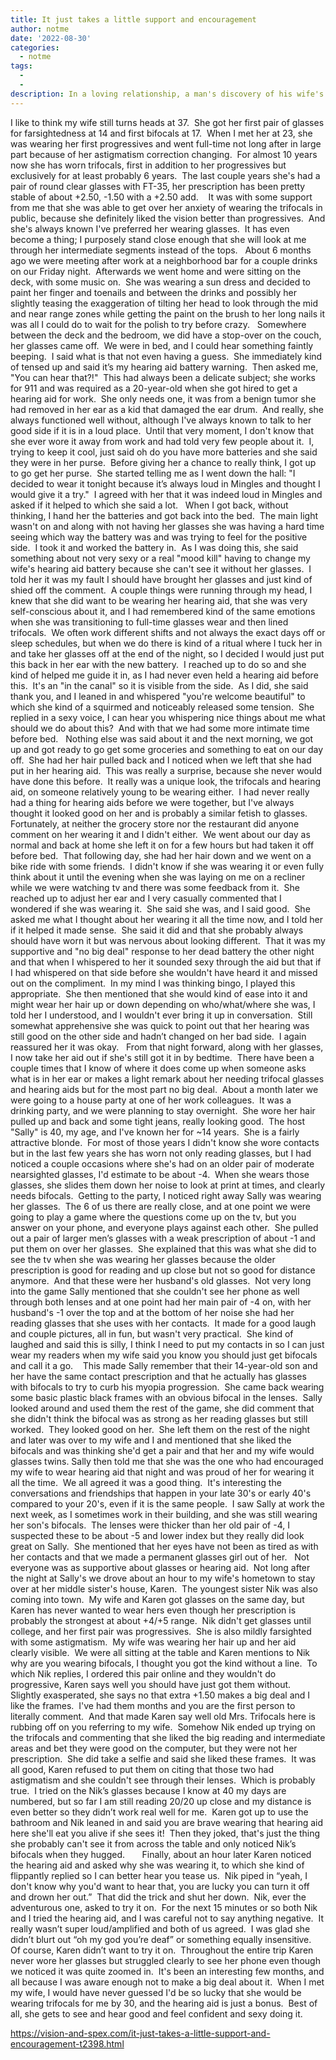 ```yaml
---
title: It just takes a little support and encouragement
author: notme
date: '2022-08-30'
categories:
  - notme
tags:
  - 
  - 
description: In a loving relationship, a man's discovery of his wife's hidden hearing aid strengthens their bond.
---
```

I like to think my wife still turns heads at 37.  She got her first pair of glasses for farsightedness at 14 and first bifocals at 17.  When I met her at 23, she was wearing her first progressives and went full-time not long after in large part because of her astigmatism correction changing.  For almost 10 years now she has worn trifocals, first in addition to her progressives but exclusively for at least probably 6 years.  The last couple years she's had a pair of round clear glasses with FT-35, her prescription has been pretty stable of about +2.50, -1.50 with a +2.50 add.  
 
It was with some support from me that she was able to get over her anxiety of wearing the trifocals in public, because she definitely liked the vision better than progressives.  And she's always known I've preferred her wearing glasses.  It has even become a thing; I purposely stand close enough that she will look at me through her intermediate segments instead of the tops.   About 6 months ago we were meeting after work at a neighborhood bar for a couple drinks on our Friday night.  Afterwards we went home and were sitting on the deck, with some music on.  She was wearing a sun dress and decided to paint her finger and toenails and between the drinks and possibly her slightly teasing the exaggeration of tilting her head to look through the mid and near range zones while getting the paint on the brush to her long nails it was all I could do to wait for the polish to try before crazy.
 
Somewhere between the deck and the bedroom, we did have a stop-over on the couch, her glasses came off.  We were in bed, and I could hear something faintly beeping.  I said what is that not even having a guess.  She immediately kind of tensed up and said it’s my hearing aid battery warning.  Then asked me, "You can hear that?!"  This had always been a delicate subject; she works for 911 and was required as a 20-year-old when she got hired to get a hearing aid for work.  She only needs one, it was from a benign tumor she had removed in her ear as a kid that damaged the ear drum.  And really, she always functioned well without, although I've always known to talk to her good side if it is in a loud place.  Until that very moment, I don't know that she ever wore it away from work and had told very few people about it.  I, trying to keep it cool, just said oh do you have more batteries and she said they were in her purse.  Before giving her a chance to really think, I got up to go get her purse.  She started telling me as I went down the hall: "I decided to wear it tonight because it’s always loud in Mingles and thought I would give it a try."  I agreed with her that it was indeed loud in Mingles and asked if it helped to which she said a lot.
 
When I got back, without thinking, I hand her the batteries and got back into the bed.  The main light wasn't on and along with not having her glasses she was having a hard time seeing which way the battery was and was trying to feel for the positive side.  I took it and worked the battery in.  As I was doing this, she said something about not very sexy or a real "mood kill" having to change my wife's hearing aid battery because she can't see it without her glasses.  I told her it was my fault I should have brought her glasses and just kind of shied off the comment.  A couple things were running through my head, I knew that she did want to be wearing her hearing aid, that she was very self-conscious about it, and I had remembered kind of the same emotions when she was transitioning to full-time glasses wear and then lined trifocals.  We often work different shifts and not always the exact days off or sleep schedules, but when we do there is kind of a ritual where I tuck her in and take her glasses off at the end of the night, so I decided I would just put this back in her ear with the new battery.  I reached up to do so and she kind of helped me guide it in, as I had never even held a hearing aid before this.  It's an "in the canal" so it is visible from the side.  As I did, she said thank you, and I leaned in and whispered "you're welcome beautiful" to which she kind of a squirmed and noticeably released some tension.  She replied in a sexy voice, I can hear you whispering nice things about me what should we do about this?  And with that we had some more intimate time before bed.
 
Nothing else was said about it and the next morning, we got up and got ready to go get some groceries and something to eat on our day off.  She had her hair pulled back and I noticed when we left that she had put in her hearing aid.  This was really a surprise, because she never would have done this before.  It really was a unique look, the trifocals and hearing aid, on someone relatively young to be wearing either.  I had never really had a thing for hearing aids before we were together, but I've always thought it looked good on her and is probably a similar fetish to glasses. Fortunately, at neither the grocery store nor the restaurant did anyone comment on her wearing it and I didn't either.  We went about our day as normal and back at home she left it on for a few hours but had taken it off before bed.  That following day, she had her hair down and we went on a bike ride with some friends.  I didn't know if she was wearing it or even fully think about it until the evening when she was laying on me on a recliner while we were watching tv and there was some feedback from it.  She reached up to adjust her ear and I very casually commented that I wondered if she was wearing it.  She said she was, and I said good.  She asked me what I thought about her wearing it all the time now, and I told her if it helped it made sense.  She said it did and that she probably always should have worn it but was nervous about looking different.  That it was my supportive and "no big deal" response to her dead battery the other night and that when I whispered to her it sounded sexy through the aid but that if I had whispered on that side before she wouldn't have heard it and missed out on the compliment.  In my mind I was thinking bingo, I played this appropriate.  She then mentioned that she would kind of ease into it and might wear her hair up or down depending on who/what/where she was, I told her I understood, and I wouldn't ever bring it up in conversation.  Still somewhat apprehensive she was quick to point out that her hearing was still good on the other side and hadn’t changed on her bad side.  I again reassured her it was okay.
 
From that night forward, along with her glasses, I now take her aid out if she's still got it in by bedtime.  There have been a couple times that I know of where it does come up when someone asks what is in her ear or makes a light remark about her needing trifocal glasses and hearing aids but for the most part no big deal.  About a month later we were going to a house party at one of her work colleagues.  It was a drinking party, and we were planning to stay overnight.  She wore her hair pulled up and back and some tight jeans, really looking good.  The host "Sally" is 40, my age, and I've known her for ~14 years.  She is a fairly attractive blonde.  For most of those years I didn't know she wore contacts but in the last few years she has worn not only reading glasses, but I had noticed a couple occasions where she's had on an older pair of moderate nearsighted glasses, I'd estimate to be about -4.  When she wears those glasses, she slides them down her noise to look at print at times, and clearly needs bifocals.  Getting to the party, I noticed right away Sally was wearing her glasses.  The 6 of us there are really close, and at one point we were going to play a game where the questions come up on the tv, but you answer on your phone, and everyone plays against each other.  She pulled out a pair of larger men’s glasses with a weak prescription of about -1 and put them on over her glasses.  She explained that this was what she did to see the tv when she was wearing her glasses because the older prescription is good for reading and up close but not so good for distance anymore.  And that these were her husband's old glasses.  Not very long into the game Sally mentioned that she couldn't see her phone as well through both lenses and at one point had her main pair of -4 on, with her husband's -1 over the top and at the bottom of her noise she had her reading glasses that she uses with her contacts.  It made for a good laugh and couple pictures, all in fun, but wasn't very practical.  She kind of laughed and said this is silly, I think I need to put my contacts in so I can just wear my readers when my wife said you know you should just get bifocals and call it a go.  
 
This made Sally remember that their 14-year-old son and her have the same contact prescription and that he actually has glasses with bifocals to try to curb his myopia progression.  She came back wearing some basic plastic black frames with an obvious bifocal in the lenses.  Sally looked around and used them the rest of the game, she did comment that she didn't think the bifocal was as strong as her reading glasses but still worked.  They looked good on her.  She left them on the rest of the night and later was over to my wife and I and mentioned that she liked the bifocals and was thinking she'd get a pair and that her and my wife would glasses twins. Sally then told me that she was the one who had encouraged my wife to wear hearing aid that night and was proud of her for wearing it all the time.  We all agreed it was a good thing.  It's interesting the conversations and friendships that happen in your late 30's or early 40's compared to your 20's, even if it is the same people.  I saw Sally at work the next week, as I sometimes work in their building, and she was still wearing her son's bifocals.  The lenses were thicker than her old pair of -4, I suspected these to be about -5 and lower index but they really did look great on Sally.  She mentioned that her eyes have not been as tired as with her contacts and that we made a permanent glasses girl out of her.
 
Not everyone was as supportive about glasses or hearing aid.  Not long after the night at Sally's we drove about an hour to my wife's hometown to stay over at her middle sister's house, Karen.  The youngest sister Nik was also coming into town.  My wife and Karen got glasses on the same day, but Karen has never wanted to wear hers even though her prescription is probably the strongest at about +4/+5 range.  Nik didn't get glasses until college, and her first pair was progressives.  She is also mildly farsighted with some astigmatism.  My wife was wearing her hair up and her aid clearly visible.  We were all sitting at the table and Karen mentions to Nik why are you wearing bifocals, I thought you got the kind without a line.  To which Nik replies, I ordered this pair online and they wouldn't do progressive, Karen says well you should have just got them without.  Slightly exasperated, she says no that extra +1.50 makes a big deal and I like the frames.  I've had them months and you are the first person to literally comment.  And that made Karen say well old Mrs. Trifocals here is rubbing off on you referring to my wife.  Somehow Nik ended up trying on the trifocals and commenting that she liked the big reading and intermediate areas and bet they were good on the computer, but they were not her prescription.  She did take a selfie and said she liked these frames.  It was all good, Karen refused to put them on citing that those two had astigmatism and she couldn't see through their lenses.  Which is probably true.  I tried on the Nik’s glasses because I know at 40 my days are numbered, but so far I am still reading 20/20 up close and my distance is even better so they didn’t work real well for me.  Karen got up to use the bathroom and Nik leaned in and said you are brave wearing that hearing aid here she'll eat you alive if she sees it!  Then they joked, that's just the thing she probably can't see it from across the table and only noticed Nik’s bifocals when they hugged.    
 
Finally, about an hour later Karen noticed the hearing aid and asked why she was wearing it, to which she kind of flippantly replied so I can better hear you tease us.  Nik piped in “yeah, I don't know why you'd want to hear that, you are lucky you can turn it off and drown her out.”  That did the trick and shut her down.  Nik, ever the adventurous one, asked to try it on.  For the next 15 minutes or so both Nik and I tried the hearing aid, and I was careful not to say anything negative.  It really wasn’t super loud/amplified and both of us agreed.  I was glad she didn’t blurt out “oh my god you’re deaf” or something equally insensitive.  Of course, Karen didn’t want to try it on.  Throughout the entire trip Karen never wore her glasses but struggled clearly to see her phone even though we noticed it was quite zoomed in.  It's been an interesting few months, and all because I was aware enough not to make a big deal about it.  When I met my wife, I would have never guessed I'd be so lucky that she would be wearing trifocals for me by 30, and the hearing aid is just a bonus.  Best of all, she gets to see and hear good and feel confident and sexy doing it. 

https://vision-and-spex.com/it-just-takes-a-little-support-and-encouragement-t2398.html